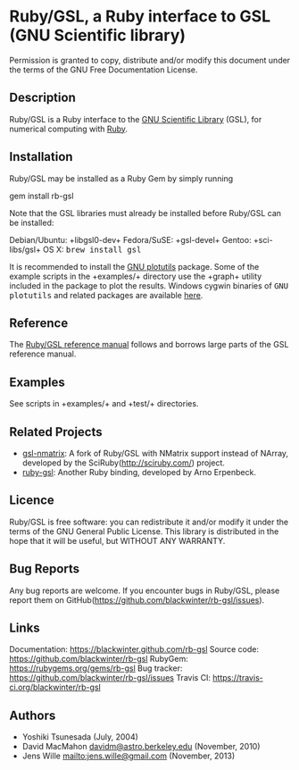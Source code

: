 # Ruby/GSL, a Ruby interface to GSL (GNU Scientific library)

Permission is granted to copy, distribute and/or modify this document under
the terms of the GNU Free Documentation License.

## Description

Ruby/GSL is a Ruby interface to the [GNU Scientific Library](https://gnu.org/software/gsl/)
(GSL), for numerical computing with [Ruby](http://www.ruby-lang.org/).


## Installation

Ruby/GSL may be installed as a Ruby Gem by simply running

  gem install rb-gsl

Note that the GSL libraries must already be installed before Ruby/GSL
can be installed:

Debian/Ubuntu: +libgsl0-dev+
Fedora/SuSE:   +gsl-devel+
Gentoo:        +sci-libs/gsl+
OS X:          <tt>brew install gsl</tt>

It is recommended to install the [GNU plotutils](https://gnu.org/software/plotutils/plotutils.html)
package. Some of the example scripts in the +examples/+ directory use the
+graph+ utility included in the package to plot the results. Windows cygwin
binaries of <tt>GNU plotutils</tt> and related packages are available
[here](http://gnuwin32.sourceforge.net/packages/plotutils.htm).


## Reference

The [Ruby/GSL reference manual](link:rdoc/ref_rdoc.html) follows and borrows
large parts of the GSL reference manual.


## Examples

See scripts in +examples/+ and +test/+ directories.


## Related Projects

* [gsl-nmatrix](https://rubygems.org/gems/gsl-nmatrix): A fork of Ruby/GSL
  with NMatrix support instead of NArray, developed by the
  SciRuby(http://sciruby.com/) project.
* [ruby-gsl](http://ruby-gsl.sourceforge.net/): Another Ruby binding,
  developed by Arno Erpenbeck.


## Licence

Ruby/GSL is free software: you can redistribute it and/or modify it
under the terms of the GNU General Public License.
This library is distributed in the hope that it will be useful, but
WITHOUT ANY WARRANTY.


## Bug Reports

Any bug reports are welcome. If you encounter bugs in Ruby/GSL, please
report them on GitHub(https://github.com/blackwinter/rb-gsl/issues).


## Links

Documentation: https://blackwinter.github.com/rb-gsl
Source code:   https://github.com/blackwinter/rb-gsl
RubyGem:       https://rubygems.org/gems/rb-gsl
Bug tracker:   https://github.com/blackwinter/rb-gsl/issues
Travis CI:     https://travis-ci.org/blackwinter/rb-gsl


## Authors

* Yoshiki Tsunesada <y-tsunesada at mm dot em-net dot ne dot jp> (July, 2004)
* David MacMahon <davidm@astro.berkeley.edu> (November, 2010)
* Jens Wille <mailto:jens.wille@gmail.com> (November, 2013)
